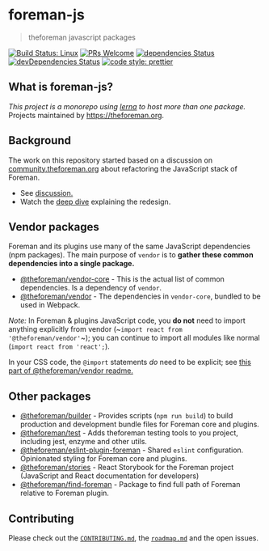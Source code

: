 # foreman-js

> theforeman javascript packages

[![Build Status: Linux](https://img.shields.io/travis/theforeman/foreman-js/master.svg?style=flat-square)](https://travis-ci.org/theforeman/foreman-js)
[![PRs Welcome](https://img.shields.io/badge/PRs-welcome-brightgreen.svg?style=flat-square)](http://makeapullrequest.com)
[![dependencies Status](https://david-dm.org/theforeman/foreman-js/status.svg)](https://david-dm.org/theforeman/foreman-js)
[![devDependencies Status](https://david-dm.org/theforeman/foreman-js/dev-status.svg)](https://david-dm.org/theforeman/foreman-js?type=dev)
[![code style: prettier](https://img.shields.io/badge/code_style-prettier-ff69b4.svg?style=flat-square)](https://github.com/prettier/prettier)

## What is foreman-js?

_This project is a monorepo using [lerna](https://github.com/lerna/lerna) to host more than one package._ Projects maintained by https://theforeman.org.

## Background

The work on this repository started based on a discussion on [community.theforeman.org](https://community.theforeman.org/) about refactoring the JavaScript stack of Foreman.

* See [discussion.](https://community.theforeman.org/t/redesigning-the-javascript-stack/13470)
* Watch the [deep dive](https://youtu.be/uO-YTjl-si0) explaining the redesign.

## Vendor packages

Foreman and its plugins use many of the same JavaScript dependencies (npm packages).  The main purpose of `vendor` is to __gather these common dependencies into a single package.__

- [@theforeman/vendor-core](packages/vendor-core) - This is the actual list of common dependencies.  Is a dependency of `vendor`.
- [@theforeman/vendor](packages/vendor) - The dependencies in `vendor-core`, bundled to be used in Webpack.

_Note:_ In Foreman & plugins JavaScript code, you __do not__ need to import anything explicitly from vendor (~`import react from '@theforeman/vendor'`~); you can continue to import all modules like normal (`import react from 'react';`).

In your CSS code, the `@import` statements _do_ need to be explicit; see [this part of @theforeman/vendor readme.](https://github.com/theforeman/foreman-js/tree/master/packages/vendor#stylesheets)

## Other packages

- [@theforeman/builder](packages/builder) - Provides scripts (`npm run build`) to build production and development bundle files for Foreman core and plugins.
- [@theforeman/test](packages/test) - Adds theforeman testing tools to you project, including jest, enzyme and other utils.
- [@theforeman/eslint-plugin-foreman](packages/eslint-plugin-foreman) - Shared `eslint` configuration.  Opinionated styling for Foreman core and plugins.
- [@theforeman/stories](packages/stories) - React Storybook for the Foreman project (JavaScript and React documentation for developers)
- [@theforeman/find-foreman](packages/find-foreman) - Package to find full path of Foreman relative to Foreman plugin.

## Contributing

Please check out the [`CONTRIBUTING.md`](./CONTRIBUTING.md), the [`roadmap.md`](./roadmap.md) and the open issues.
